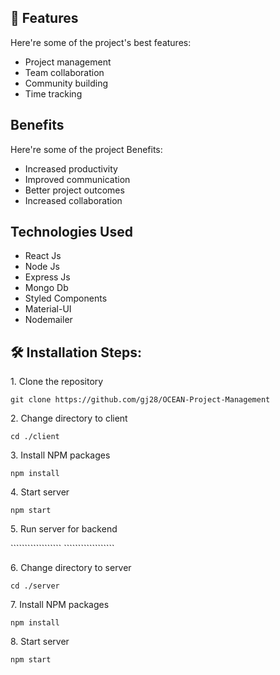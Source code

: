 <h2>🧐 Features</h2>

Here're some of the project's best features:

*   Project management
*   Team collaboration
*   Community building
*   Time tracking

<h2>Benefits</h2>

Here're some of the project Benefits:

*   Increased productivity
*   Improved communication
*   Better project outcomes
*   Increased collaboration

<h2>Technologies Used</h2>

*   React Js
*   Node Js
*   Express Js
*   Mongo Db
*   Styled Components
*   Material-UI
*   Nodemailer

<h2>🛠️ Installation Steps:</h2>

<p>1. Clone the repository</p>

```
git clone https://github.com/gj28/OCEAN-Project-Management
```

<p>2. Change directory to client</p>

```
cd ./client
```

<p>3. Install NPM packages</p>

```
npm install
```


<p>4. Start server</p>

```
npm start
```

<p>5. Run server for backend</p>
``````````````````
``````````````````
<p>6. Change directory to server</p>

```
cd ./server
```

<p>7. Install NPM packages</p>

```
npm install
```


<p>8. Start server</p>

```
npm start
```
